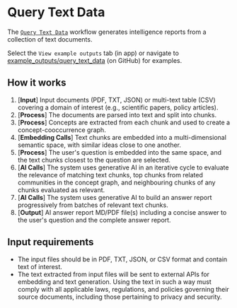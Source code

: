 # Query Text Data

The [`Query Text Data`](https://github.com/microsoft/intelligence-toolkit/blob/main/app/workflows/query_text_data/README.md) workflow generates intelligence reports from a collection of text documents.

Select the `View example outputs` tab (in app) or navigate to [example_outputs/query_text_data](https://github.com/microsoft/intelligence-toolkit/tree/main/example_outputs/query_text_data) (on GitHub) for examples.

## How it works

1. [**Input**] Input documents (PDF, TXT, JSON) or multi-text table (CSV) covering a domain of interest (e.g., scientific papers, policy articles).
2. [**Process**] The documents are parsed into text and split into chunks.
3. [**Process**] Concepts are extracted from each chunk and used to create a concept-cooccurrence graph.
4. [**Embedding Calls**] Text chunks are embedded into a multi-dimensional semantic space, with similar ideas close to one another.
5. [**Process**] The user's question is embedded into the same space, and the text chunks closest to the question are selected.
6. [**AI Calls**] The system uses generative AI in an iterative cycle to evaluate the relevance of matching text chunks, top chunks from related communities in the concept graph, and neighbouring chunks of any chunks evaluated as relevant.
7. [**AI Calls**] The system uses generative AI to build an answer report progressively from batches of relevant text chunks.
8. [**Output**] AI answer report MD/PDF file(s) including a concise answer to the user's question and the complete answer report.

## Input requirements

- The input files should be in PDF, TXT, JSON, or CSV format and contain text of interest.
- The text extracted from input files will be sent to external APIs for embedding and text generation. Using the text in such a way must comply with all applicable laws, regulations, and policies governing their source documents, including those pertaining to privacy and security.
